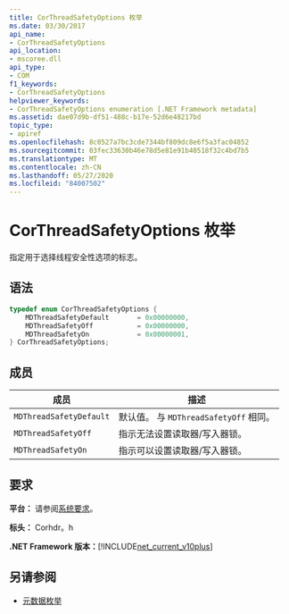 ```yaml
---
title: CorThreadSafetyOptions 枚举
ms.date: 03/30/2017
api_name:
- CorThreadSafetyOptions
api_location:
- mscoree.dll
api_type:
- COM
f1_keywords:
- CorThreadSafetyOptions
helpviewer_keywords:
- CorThreadSafetyOptions enumeration [.NET Framework metadata]
ms.assetid: dae07d9b-df51-488c-b17e-52d6e48217bd
topic_type:
- apiref
ms.openlocfilehash: 8c0527a7bc3cde7344bf809dc8e6f5a3fac04852
ms.sourcegitcommit: 03fec33630b46e78d5e81e91b40518f32c4bd7b5
ms.translationtype: MT
ms.contentlocale: zh-CN
ms.lasthandoff: 05/27/2020
ms.locfileid: "84007502"
---
```

# <a name="corthreadsafetyoptions-enumeration"></a>CorThreadSafetyOptions 枚举

指定用于选择线程安全性选项的标志。

## <a name="syntax"></a>语法

```cpp
typedef enum CorThreadSafetyOptions {
    MDThreadSafetyDefault       = 0x00000000,
    MDThreadSafetyOff           = 0x00000000,
    MDThreadSafetyOn            = 0x00000001,
} CorThreadSafetyOptions;
```

## <a name="members"></a>成员

|成员|描述|
|------------|-----------------|
|`MDThreadSafetyDefault`|默认值。 与 `MDThreadSafetyOff` 相同。|
|`MDThreadSafetyOff`|指示无法设置读取器/写入器锁。|
|`MDThreadSafetyOn`|指示可以设置读取器/写入器锁。|

## <a name="requirements"></a>要求

**平台：** 请参阅[系统要求](../../get-started/system-requirements.md)。

**标头：** Corhdr。h

**.NET Framework 版本：**[!INCLUDE[net_current_v10plus](../../../../includes/net-current-v10plus-md.md)]

## <a name="see-also"></a>另请参阅

- [元数据枚举](metadata-enumerations.md)
